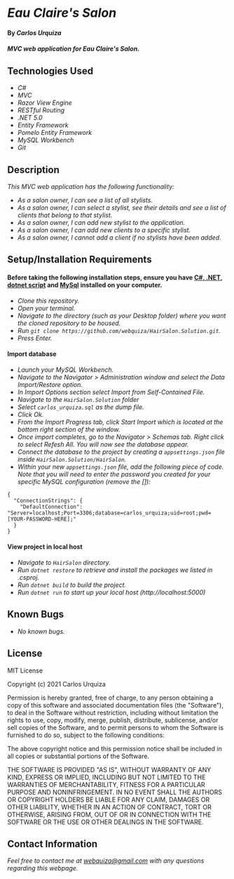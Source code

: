 # _Eau Claire's Salon_

#### By _**Carlos Urquiza**_

#### _MVC web application for Eau Claire's Salon._

## Technologies Used

* _C#_
* _MVC_
* _Razor View Engine_
* _RESTful Routing_
* _.NET 5.0_
* _Entity Framework_
* _Pomelo Entity Framework_
* _MySQL Workbench_
* _Git_

## Description

_This MVC web application has the following functionality:_

* _As a salon owner, I can see a list of all stylists._
* _As a salon owner, I can select a stylist, see their details and see a list of clients that belong to that stylist._
* _As a salon owner, I can add new stylist to the application._
* _As a salon owner, I can add new clients to a specific stylist._
* _As a salon owner, I cannot add a client if no stylists have been added._

## Setup/Installation Requirements

#### **Before taking the following installation steps, ensure you have [C#, .NET](https://www.learnhowtoprogram.com/c-and-net-part-time-c-and-react-track/getting-started-with-c/installing-c-and-net), [dotnet script](https://www.learnhowtoprogram.com/c-and-net-part-time-c-and-react-track/getting-started-with-c/installing-dotnet-script) and [MySql](https://www.learnhowtoprogram.com/c-and-net-part-time-c-and-react-track/getting-started-with-c/installing-and-configuring-mysql)    installed on your computer.** 

* _Clone this repository._
* _Open your terminal._
* _Navigate to the directory (such as your Desktop folder) where you want the cloned repository to be housed._
* _Run `git clone https://github.com/webquiza/HairSalon.Solution.git`._
* _Press Enter._

#### **Import database**

* _Launch your MySQL Workbench._
* _Navigate to the Navigator > Administration window and select the Data Import/Restore option._
* _In Import Options section select Import from Self-Contained File._
* _Navigate to the `HairSalon.Solution` folder_
* _Select `carlos_urquiza.sql` as the dump file._
* _Click Ok._
* _From the Import Progress tab, click Start Import which is located at the bottom right section of the window._
* _Once import completes, go to the Navigator > Schemas tab. Right click to select Refesh All. You will now see the database appear._
* _Connect the database to the project by creating a `appsettings.json` file inside `HairSalon.Solution/HairSalon`._
* _Within your new `appsettings.json` file, add the following piece of code. Note that you will need to enter the password you created for your specific MySQL configuration (remove the []):_

```
{
  "ConnectionStrings": {
    "DefaultConnection": "Server=localhost;Port=3306;database=carlos_urquiza;uid=root;pwd=[YOUR-PASSWORD-HERE];"
  }
}
```
#### **View project in local host**

* _Navigate to `HairSalon` directory._
* _Run `dotnet restore` to retrieve and install the packages we listed in .csproj._
* _Run `dotnet build` to build the project._
* _Run `dotnet run` to start up your local host (http://localhost:5000)_

## Known Bugs

* _No known bugs._

## License

MIT License

Copyright (c) 2021 Carlos Urquiza

Permission is hereby granted, free of charge, to any person obtaining a copy
of this software and associated documentation files (the "Software"), to deal
in the Software without restriction, including without limitation the rights
to use, copy, modify, merge, publish, distribute, sublicense, and/or sell
copies of the Software, and to permit persons to whom the Software is
furnished to do so, subject to the following conditions:

The above copyright notice and this permission notice shall be included in all
copies or substantial portions of the Software.

THE SOFTWARE IS PROVIDED "AS IS", WITHOUT WARRANTY OF ANY KIND, EXPRESS OR
IMPLIED, INCLUDING BUT NOT LIMITED TO THE WARRANTIES OF MERCHANTABILITY,
FITNESS FOR A PARTICULAR PURPOSE AND NONINFRINGEMENT. IN NO EVENT SHALL THE
AUTHORS OR COPYRIGHT HOLDERS BE LIABLE FOR ANY CLAIM, DAMAGES OR OTHER
LIABILITY, WHETHER IN AN ACTION OF CONTRACT, TORT OR OTHERWISE, ARISING FROM,
OUT OF OR IN CONNECTION WITH THE SOFTWARE OR THE USE OR OTHER DEALINGS IN THE
SOFTWARE.

## Contact Information

_Feel free to contact me at webquiza@gmail.com with any questions regarding this webpage._